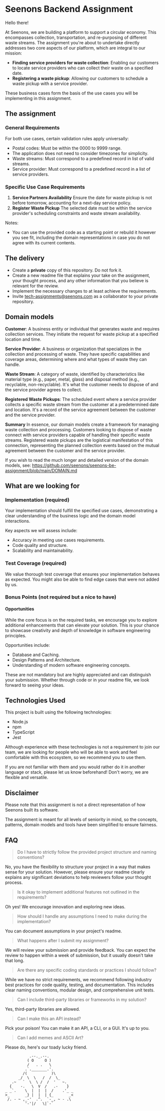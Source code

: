 # Seenons Backend Assignment

Hello there!

At Seenons, we are building a platform to support a circular economy. This encompasses collection, transportation, and
re-purposing of different waste streams. The assignment you're about to undertake directly addresses two core aspects of
our platform, which are integral to our mission:

- **Finding service providers for waste collection**:
  Enabling our customers to locate service providers who can collect their waste on a specified date.
- **Registering a waste pickup**:
  Allowing our customers to schedule a waste pickup with a service provider.

These business cases form the basis of the use cases you will be implementing in this assignment.

## The assignment

### General Requirements

For both use cases, certain validation rules apply universally:

- Postal codes: Must be within the 0000 to 9999 range.
- The application does not need to consider timezones for simplicity.
- Waste streams: Must correspond to a predefined record in list of valid streams.
- Service provider: Must correspond to a predefined record in a list of service providers.

### Specific Use Case Requirements

1. **Service Partners Availability**
   Ensure the date for waste pickup is not before tomorrow, accounting for a next-day service policy.
2. **Register Waste Pickup**
   The selected date must be within the service provider's scheduling constraints and waste stream availability.

Notes:

- You can use the provided code as a starting point or rebuild it however you see fit, including the domain
  representations in case you do not agree with its current contents.

## The delivery

- Create a **private** copy of this repository. Do not fork it.
- Create a new readme file that explains your take on the assignment, your thought process, and any other information
  that you believe is relevant for the review.
- Implement the necessary changes to at least achieve the requirements.
- Invite <tech-assignments@seenons.com> as a collaborator to your private repository.

## Domain models

**Customer**: A business entity or individual that generates waste and requires collection services. They initiate the
request for waste pickup at a specified location and time.

**Service Provider**: A business or organization that specializes in the collection and processing of waste. They have
specific capabilities and coverage areas, determining where and what types of waste they can handle.

**Waste Stream**: A category of waste, identified by characteristics like material type (e.g., paper, metal, glass) and
disposal method (e.g., recyclable, non-recyclable). It's what the customer needs to dispose of and the service provider
agrees to collect.

**Registered Waste Pickups**: The scheduled event where a service provider collects a specific waste stream from the
customer at a predetermined date and location. It's a record of the service agreement between the customer and the
service provider.

**Summary**
In essence, our domain models create a framework for managing waste collection and processing. Customers looking to
dispose of waste connect with service providers capable of handling their specific waste streams. Registered waste
pickups are the logistical manifestation of this connection, representing the planned collection events based on the
mutual agreement between the customer and the service provider.

If you wish to read the much longer and detailed version of the domain models,
see: <https://github.com/seenons/seenons-be-assignment/blob/main/DOMAIN.md>

## What are we looking for

### Implementation (required)

Your implementation should fulfill the specified use cases, demonstrating a clear understanding of the business logic
and the domain model interactions.

Key aspects we will assess include:

- Accuracy in meeting use cases requirements.
- Code quality and structure.
- Scalability and maintainability.

### Test Coverage (required)

We value thorough test coverage that ensures your implementation behaves as expected.
You might also be able to find edge cases that were not added by us.

### Bonus Points (not required but a nice to have)

#### Opportunities

While the core focus is on the required tasks, we encourage you to explore additional enhancements that can elevate your
solution. This is your chance to showcase creativity and depth of knowledge in software engineering principles.

Opportunities include:

- Database and Caching.
- Design Patterns and Architecture.
- Understanding of modern software engineering concepts.

These are not mandatory but are highly appreciated and can distinguish your submission. Whether through code or in your
readme file, we look forward to seeing your ideas.

## Technologies Used

This project is built using the following technologies:

- Node.js
- npm
- TypeScript
- Jest

Although experience with these technologies is not a requirement to join our team, we are looking for people who will be able to work and feel comfortable with this ecosystem, so we recommend you to use them.

If you are not familiar with them and you would rather do it in another language or stack, please let us know beforehand!
Don't worry, we are flexible and versatile.

## Disclaimer

Please note that this assignment is not a direct representation of how Seenons built its software.

The assignment is meant for all levels of seniority in mind, so the concepts, patterns, domain models and tools have
been simplified to ensure fairness.

## FAQ

> Do I have to strictly follow the provided project structure and naming conventions?

No, you have the flexibility to structure your project in a way that makes sense for your solution. However, please
ensure your readme clearly explains any significant deviations to help reviewers follow your thought process.

> Is it okay to implement additional features not outlined in the requirements?

Oh yes! We encourage innovation and exploring new ideas.

> How should I handle any assumptions I need to make during the implementation?

You can document assumptions in your project's readme.

> What happens after I submit my assignment?

We will review your submission and provide feedback. You can expect the review to happen within a week of submission, but it usually doesn't take that long.

> Are there any specific coding standards or practices I should follow?

While we have no strict requirements, we recommend following industry best practices for code quality, testing, and
documentation. This includes clear naming conventions, modular design, and comprehensive unit tests.

> Can I include third-party libraries or frameworks in my solution?

Yes, third-party libraries are allowed.

> Can I make this an API instead?

Pick your poison! You can make it an API, a CLI, or a GUI. It's up to you.

> Can I add memes and ASCII Art?

Please do, here's our toady lucky friend.

```
           .--._.--.
          ( O     O )
          /   . .   \
         .`._______.'.
        /(           )\
      _/  \  \   /  /  \_
   .~   `  \  \ /  /  '   ~.
  {    -.   \  V  /   .-    }
_ _`.    \  |  |  |  /    .'_ _
>_       _} |  |  | {_       _<
 /. - ~ ,_-'  .^.  `-_, ~ - .\
         '-'|/   \|`-`
```
